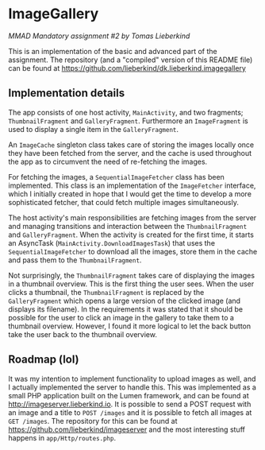 # ImageGallery
*MMAD Mandatory assignment #2 by Tomas Lieberkind*
 
This is an implementation of the basic and advanced part of the assignment. The repository (and a "compiled" version of this README file) can be found at https://github.com/lieberkind/dk.lieberkind.imagegallery

## Implementation details
The app consists of one host activity, `MainActivity`, and two fragments; `ThumbnailFragment` and `GalleryFragment`. Furthermore an `ImageFragment` is used to display a single item in the `GalleryFragment`.

An `ImageCache` singleton class takes care of storing the images locally once they have been fetched from the server, and the cache is used throughout the app as to circumvent the need of re-fetching the images.

For fetching the images, a `SequentialImageFetcher` class has been implemented. This class is an implementation of the `ImageFetcher` interface, which I initially created in hope that I would get the time to develop a more sophisticated fetcher, that could fetch multiple images simultaneously.

The host activity's main responsibilities are fetching images from the server and managing transitions and interaction between the `ThumbnailFragment` and `GalleryFragment`. When the activity is created for the first time, it starts an AsyncTask (`MainActivity.DownloadImagesTask`) that uses the `SequentialImageFetcher` to download all the images, store them in the cache and pass them to the `ThumbnailFragment`.

Not surprisingly, the `ThumbnailFragment` takes care of displaying the images in a thumbnail overview. This is the first thing the user sees. When the user clicks a thumbnail, the `ThumbnailFragment` is replaced by the `GalleryFragment` which opens a large version of the clicked image (and displays its filename). In the requirements it was stated that it should be possible for the user to click an image in the gallery to take them to a thumbnail overview. However, I found it more logical to let the back button take the user back to the thumbnail overview.

## Roadmap (lol)
It was my intention to implement functionality to upload images as well, and I actually implemented the server to handle this. This was implemented as a small PHP application built on the Lumen framework, and can be found at http://imageserver.lieberkind.io. It is possible to send a POST request with an image and a title to `POST /images` and it is possible to fetch all images at `GET /images`. The repository for this can be found at https://github.com/lieberkind/imageserver and the most interesting stuff happens in `app/Http/routes.php`.